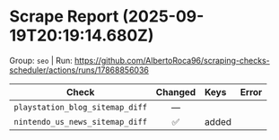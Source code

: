 # Scrape Report (2025-09-19T20:19:14.680Z)

Group: `seo`  |  Run: https://github.com/AlbertoRoca96/scraping-checks-scheduler/actions/runs/17868856036

| Check | Changed | Keys | Error |
|---|:---:|:--|:--|
| `playstation_blog_sitemap_diff` | — |  |  |
| `nintendo_us_news_sitemap_diff` | ✅ | added |  |
